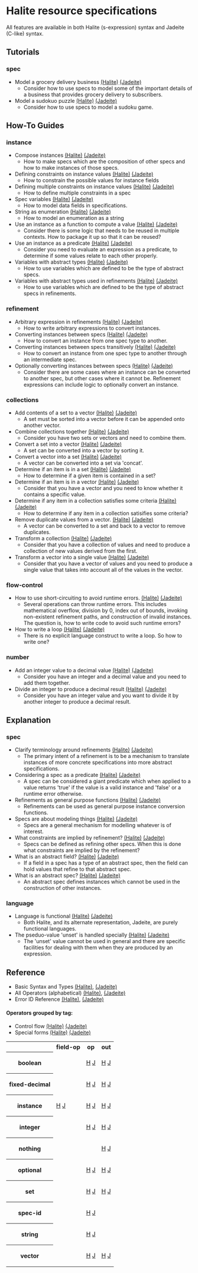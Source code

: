 <!---
  This markdown file was generated. Do not edit.
  -->

# Halite resource specifications

All features are available in both Halite (s-expression) syntax and Jadeite (C-like) syntax.

## Tutorials

### spec

* Model a grocery delivery business [(Halite)](halite/tutorial/halite_grocery.md) [(Jadeite)](jadite/tutorial/halite_grocery-j.md)
  * Consider how to use specs to model some of the important details of a business that provides grocery delivery to subscribers.
* Model a sudokuo puzzle [(Halite)](halite/tutorial/halite_sudoku.md) [(Jadeite)](jadite/tutorial/halite_sudoku-j.md)
  * Consider how to use specs to model a sudoku game.

## How-To Guides

### instance

* Compose instances [(Halite)](halite/how-to/halite_compose-instances.md) [(Jadeite)](jadite/how-to/halite_compose-instances-j.md)
  * How to make specs which are the composition of other specs and how to make instances of those specs.
* Defining constraints on instance values [(Halite)](halite/how-to/halite_constrain-instances.md) [(Jadeite)](jadite/how-to/halite_constrain-instances-j.md)
  * How to constrain the possible values for instance fields
* Defining multiple constraints on instance values [(Halite)](halite/how-to/halite_multi-constrain-instances.md) [(Jadeite)](jadite/how-to/halite_multi-constrain-instances-j.md)
  * How to define multiple constraints in a spec
* Spec variables [(Halite)](halite/how-to/halite_spec-variables.md) [(Jadeite)](jadite/how-to/halite_spec-variables-j.md)
  * How to model data fields in specifications.
* String as enumeration [(Halite)](halite/how-to/halite_string-enum.md) [(Jadeite)](jadite/how-to/halite_string-enum-j.md)
  * How to model an enumeration as a string
* Use an instance as a function to compute a value [(Halite)](halite/how-to/halite_functions.md) [(Jadeite)](jadite/how-to/halite_functions-j.md)
  * Consider there is some logic that needs to be reused in multiple contexts. How to package it up so that it can be reused?
* Use an instance as a predicate [(Halite)](halite/how-to/halite_predicate.md) [(Jadeite)](jadite/how-to/halite_predicate-j.md)
  * Consider you need to evaluate an expression as a predicate, to determine if some values relate to each other properly.
* Variables with abstract types [(Halite)](halite/how-to/halite_abstract-variables.md) [(Jadeite)](jadite/how-to/halite_abstract-variables-j.md)
  * How to use variables which are defined to be the type of abstract specs.
* Variables with abstract types used in refinements [(Halite)](halite/how-to/halite_abstract-variables-refinements.md) [(Jadeite)](jadite/how-to/halite_abstract-variables-refinements-j.md)
  * How to use variables which are defined to be the type of abstract specs in refinements.

### refinement

* Arbitrary expression in refinements [(Halite)](halite/how-to/halite_arbitrary-expression-refinements.md) [(Jadeite)](jadite/how-to/halite_arbitrary-expression-refinements-j.md)
  * How to write arbitrary expressions to convert instances.
* Converting instances between specs [(Halite)](halite/how-to/halite_convert-instances.md) [(Jadeite)](jadite/how-to/halite_convert-instances-j.md)
  * How to convert an instance from one spec type to another.
* Converting instances between specs transitively [(Halite)](halite/how-to/halite_convert-instances-transitively.md) [(Jadeite)](jadite/how-to/halite_convert-instances-transitively-j.md)
  * How to convert an instance from one spec type to another through an intermediate spec.
* Optionally converting instances between specs [(Halite)](halite/how-to/halite_optionally-convert-instances.md) [(Jadeite)](jadite/how-to/halite_optionally-convert-instances-j.md)
  * Consider there are some cases where an instance can be converted to another spec, but other cases where it cannot be. Refinement expressions can include logic to optionally convert an instance.

### collections

* Add contents of a set to a vector [(Halite)](halite/how-to/halite_combine-set-to-vector.md) [(Jadeite)](jadite/how-to/halite_combine-set-to-vector-j.md)
  * A set must be sorted into a vector before it can be appended onto another vector.
* Combine collections together [(Halite)](halite/how-to/halite_combine.md) [(Jadeite)](jadite/how-to/halite_combine-j.md)
  * Consider you have two sets or vectors and need to combine them.
* Convert a set into a vector [(Halite)](halite/how-to/halite_convert-set-to-vector.md) [(Jadeite)](jadite/how-to/halite_convert-set-to-vector-j.md)
  * A set can be converted into a vector by sorting it.
* Convert a vector into a set [(Halite)](halite/how-to/halite_convert-vector-to-set.md) [(Jadeite)](jadite/how-to/halite_convert-vector-to-set-j.md)
  * A vector can be converted into a set via 'concat'.
* Determine if an item is in a set [(Halite)](halite/how-to/halite_set-containment.md) [(Jadeite)](jadite/how-to/halite_set-containment-j.md)
  * How to determine if a given item is contained in a set?
* Determine if an item is in a vector [(Halite)](halite/how-to/halite_vector-containment.md) [(Jadeite)](jadite/how-to/halite_vector-containment-j.md)
  * Consider that you have a vector and you need to know whether it contains a specific value.
* Determine if any item in a collection satisfies some criteria [(Halite)](halite/how-to/halite_any.md) [(Jadeite)](jadite/how-to/halite_any-j.md)
  * How to determine if any item in a collection satisifies some criteria?
* Remove duplicate values from a vector. [(Halite)](halite/how-to/halite_remove-duplicates-from-vector.md) [(Jadeite)](jadite/how-to/halite_remove-duplicates-from-vector-j.md)
  * A vector can be converted to a set and back to a vector to remove duplicates.
* Transform a collection [(Halite)](halite/how-to/halite_transform.md) [(Jadeite)](jadite/how-to/halite_transform-j.md)
  * Consider that you have a collection of values and need to produce a collection of new values derived from the first.
* Transform a vector into a single value [(Halite)](halite/how-to/halite_reduce.md) [(Jadeite)](jadite/how-to/halite_reduce-j.md)
  * Consider that you have a vector of values and you need to produce a single value that takes into account all of the values in the vector.

### flow-control

* How to use short-circuiting to avoid runtime errors. [(Halite)](halite/how-to/halite_short-circuiting.md) [(Jadeite)](jadite/how-to/halite_short-circuiting-j.md)
  * Several operations can throw runtime errors. This includes mathematical overflow, division by 0, index out of bounds, invoking non-existent refinement paths, and construction of invalid instances. The question is, how to write code to avoid such runtime errors?
* How to write a loop [(Halite)](halite/how-to/halite_loop.md) [(Jadeite)](jadite/how-to/halite_loop-j.md)
  * There is no explicit language construct to write a loop. So how to write one?

### number

* Add an integer value to a decimal value [(Halite)](halite/how-to/halite_add-integer-to-decimal.md) [(Jadeite)](jadite/how-to/halite_add-integer-to-decimal-j.md)
  * Consider you have an integer and a decimal value and you need to add them together.
* Divide an integer to produce a decimal result [(Halite)](halite/how-to/halite_perform-non-integer-division.md) [(Jadeite)](jadite/how-to/halite_perform-non-integer-division-j.md)
  * Consider you have an integer value and you want to divide it by another integer to produce a decimal result.

## Explanation

### spec

* Clarify terminology around refinements [(Halite)](halite/explanation/halite_refinement-terminology.md) [(Jadeite)](jadite/explanation/halite_refinement-terminology-j.md)
  * The primary intent of a refinement is to be a mechanism to translate instances of more concrete specifications into more abstract specifications.
* Considering a spec as a predicate [(Halite)](halite/explanation/halite_specs-as-predicates.md) [(Jadeite)](jadite/explanation/halite_specs-as-predicates-j.md)
  * A spec can be considered a giant predicate which when applied to a value returns 'true' if the value is a valid instance and 'false' or a runtime error otherwise.
* Refinements as general purpose functions [(Halite)](halite/explanation/halite_refinements-as-functions.md) [(Jadeite)](jadite/explanation/halite_refinements-as-functions-j.md)
  * Refinements can be used as general purpose instance conversion functions.
* Specs are about modeling things [(Halite)](halite/explanation/halite_big-picture.md) [(Jadeite)](jadite/explanation/halite_big-picture-j.md)
  * Specs are a general mechanism for modelling whatever is of interest.
* What constraints are implied by refinement? [(Halite)](halite/explanation/halite_refinement-implications.md) [(Jadeite)](jadite/explanation/halite_refinement-implications-j.md)
  * Specs can be defined as refining other specs. When this is done what constraints are implied by the refinement?
* What is an abstract field? [(Halite)](halite/explanation/halite_abstract-field.md) [(Jadeite)](jadite/explanation/halite_abstract-field-j.md)
  * If a field in a spec has a type of an abstract spec, then the field can hold values that refine to that abstract spec.
* What is an abstract spec? [(Halite)](halite/explanation/halite_abstract-spec.md) [(Jadeite)](jadite/explanation/halite_abstract-spec-j.md)
  * An abstract spec defines instances which cannot be used in the construction of other instances.

### language

* Language is functional [(Halite)](halite/explanation/halite_functional.md) [(Jadeite)](jadite/explanation/halite_functional-j.md)
  * Both Halite, and its alternate representation, Jadeite, are purely functional languages.
* The pseduo-value 'unset' is handled specially [(Halite)](halite/explanation/halite_unset.md) [(Jadeite)](jadite/explanation/halite_unset-j.md)
  * The 'unset' value cannot be used in general and there are specific facilities for dealing with them when they are produced by an expression.

## Reference
* Basic Syntax and Types [(Halite)](halite_basic-syntax-reference.md), [(Jadeite)](halite_basic-syntax-reference-j.md)
* All Operators (alphabetical) [(Halite)](halite_full-reference.md), [(Jadeite)](halite_full-reference-j.md)
* Error ID Reference [(Halite)](halite_err-id-reference.md), [(Jadeite)](halite_err-id-reference-j.md)

#### Operators grouped by tag:

* Control flow [(Halite)](halite_control-flow-reference.md) [(Jadeite)](halite_control-flow-reference-j.md)
* Special forms [(Halite)](halite_special-form-reference.md) [(Jadeite)](halite_special-form-reference-j.md)
<table><tr><th></th><th>field-op</th>
<th>op</th>
<th>out</th>
</tr><tr><th>boolean</th><td>

</td><td>

 [H](halite_boolean-op-reference.md) [J](halite_boolean-op-reference-j.md)
</td><td>

 [H](halite_boolean-out-reference.md) [J](halite_boolean-out-reference-j.md)
</td></tr><tr><th>fixed-decimal</th><td>

</td><td>

 [H](halite_fixed-decimal-op-reference.md) [J](halite_fixed-decimal-op-reference-j.md)
</td><td>

 [H](halite_fixed-decimal-out-reference.md) [J](halite_fixed-decimal-out-reference-j.md)
</td></tr><tr><th>instance</th><td>

 [H](halite_instance-field-op-reference.md) [J](halite_instance-field-op-reference-j.md)
</td><td>

 [H](halite_instance-op-reference.md) [J](halite_instance-op-reference-j.md)
</td><td>

 [H](halite_instance-out-reference.md) [J](halite_instance-out-reference-j.md)
</td></tr><tr><th>integer</th><td>

</td><td>

 [H](halite_integer-op-reference.md) [J](halite_integer-op-reference-j.md)
</td><td>

 [H](halite_integer-out-reference.md) [J](halite_integer-out-reference-j.md)
</td></tr><tr><th>nothing</th><td>

</td><td>

</td><td>

 [H](halite_nothing-out-reference.md) [J](halite_nothing-out-reference-j.md)
</td></tr><tr><th>optional</th><td>

</td><td>

 [H](halite_optional-op-reference.md) [J](halite_optional-op-reference-j.md)
</td><td>

 [H](halite_optional-out-reference.md) [J](halite_optional-out-reference-j.md)
</td></tr><tr><th>set</th><td>

</td><td>

 [H](halite_set-op-reference.md) [J](halite_set-op-reference-j.md)
</td><td>

 [H](halite_set-out-reference.md) [J](halite_set-out-reference-j.md)
</td></tr><tr><th>spec-id</th><td>

</td><td>

 [H](halite_spec-id-op-reference.md) [J](halite_spec-id-op-reference-j.md)
</td><td>

</td></tr><tr><th>string</th><td>

</td><td>

 [H](halite_string-op-reference.md) [J](halite_string-op-reference-j.md)
</td><td>

</td></tr><tr><th>vector</th><td>

</td><td>

 [H](halite_vector-op-reference.md) [J](halite_vector-op-reference-j.md)
</td><td>

 [H](halite_vector-out-reference.md) [J](halite_vector-out-reference-j.md)
</td></tr></table>


